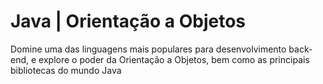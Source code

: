 # Java | Orientação a Objetos
<p>Domine uma das linguagens mais populares para desenvolvimento back-end, e explore o poder da Orientação a Objetos, bem como as principais bibliotecas do mundo Java</p>
